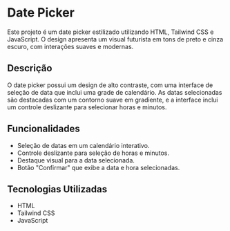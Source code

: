 # Date Picker

Este projeto é um date picker estilizado utilizando HTML, Tailwind CSS e JavaScript. O design apresenta um visual futurista em tons de preto e cinza escuro, com interações suaves e modernas.

## Descrição

O date picker possui um design de alto contraste, com uma interface de seleção de data que inclui uma grade de calendário. As datas selecionadas são destacadas com um contorno suave em gradiente, e a interface inclui um controle deslizante para selecionar horas e minutos.

## Funcionalidades

- Seleção de datas em um calendário interativo.
- Controle deslizante para seleção de horas e minutos.
- Destaque visual para a data selecionada.
- Botão "Confirmar" que exibe a data e hora selecionadas.

## Tecnologias Utilizadas

- HTML
- Tailwind CSS
- JavaScript

